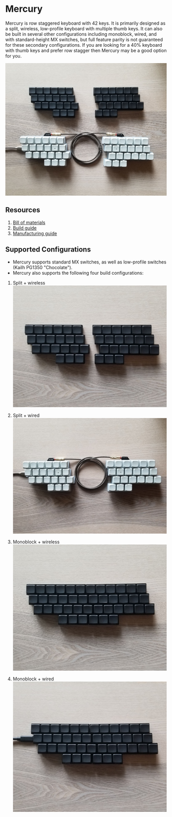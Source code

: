 # Mercury

Mercury is row staggered keyboard with 42 keys. It is primarily designed as a split, wireless, low-profile keyboard with multiple thumb keys. It can also be built in several other configurations including monoblock, wired, and with standard-height MX switches, but full feature parity is not guaranteed for these secondary configurations. If you are looking for a 40% keyboard with thumb keys and prefer row stagger then Mercury may be a good option for you.

![mercury](/images/mercury.jpg)

## Resources
1. [Bill of materials](/text/bill_of_materials.md)
1. [Build guide](/text/build_guide.md)
1. [Manufacturing guide](/text/manufacturing_guide.md)

## Supported Configurations

* Mercury supports standard MX switches, as well as low-profile switches (Kailh PG1350 "Chocolate").
* Mercury also supports the following four build configurations:

1. Split + wireless
![mercury](/images/split_wireless.jpg)

1. Split + wired
![mercury](/images/split_wired.jpg)

1. Monoblock + wireless
![mercury](/images/merged_wireless.jpg)

1. Monoblock + wired
![mercury](/images/merged_wired.jpg)